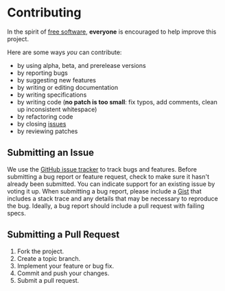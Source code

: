 # Contributing

In the spirit of [free software](http://www.fsf.org/licensing/essays/free-sw.html), **everyone** is encouraged to help improve this project.

Here are some ways *you* can contribute:

* by using alpha, beta, and prerelease versions
* by reporting bugs
* by suggesting new features
* by writing or editing documentation
* by writing specifications
* by writing code (**no patch is too small**: fix typos, add comments, clean up inconsistent whitespace)
* by refactoring code
* by closing [issues](https://github.com/orange-cloudfoundry/credhub_exporter/issues)
* by reviewing patches

## Submitting an Issue

We use the [GitHub issue tracker](https://github.com/orange-cloudfoundry/credhub_exporter/issues) to
track bugs and features. Before submitting a bug report or feature request, check to make sure it
hasn't already been submitted. You can indicate support for an existing issue by voting it up.
When submitting a bug report, please include a [Gist](http://gist.github.com/) that includes a stack
trace and any details that may be necessary to reproduce the bug. Ideally, a bug report should
include a pull request with failing specs.

## Submitting a Pull Request

1. Fork the project.
2. Create a topic branch.
3. Implement your feature or bug fix.
4. Commit and push your changes.
5. Submit a pull request.
